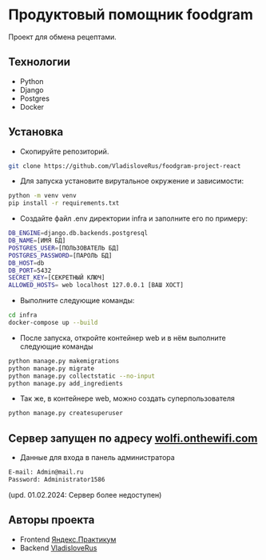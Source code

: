 #  Продуктовый помощник foodgram

Проект для обмена рецептами. 

## Технологии
- Python
- Django
- Postgres
- Docker

## Установка

- Скопируйте репозиторий.
```sh
git clone https://github.com/VladisloveRus/foodgram-project-react
```
- Для запуска установите вирутальное окружение и зависимости:
```sh
python -m venv venv
pip install -r requirements.txt 
```
- Создайте файл .env директории infra и заполните его по примеру:
```sh
DB_ENGINE=django.db.backends.postgresql
DB_NAME=[ИМЯ БД]
POSTGRES_USER=[ПОЛЬЗОВАТЕЛЬ БД]
POSTGRES_PASSWORD=[ПАРОЛЬ БД]
DB_HOST=db
DB_PORT=5432
SECRET_KEY=[СЕКРЕТНЫЙ КЛЮЧ]
ALLOWED_HOSTS= web localhost 127.0.0.1 [ВАШ ХОСТ]
```
- Выполните следующие команды:
```sh
cd infra
docker-compose up --build
```
- После запуска, откройте контейнер web и в нём выполните следующие команды
```sh
python manage.py makemigrations
python manage.py migrate
python manage.py collectstatic --no-input
python manage.py add_ingredients
```
- Так же, в контейнере web, можно создать суперпользователя
```sh
python manage.py createsuperuser
```

## Сервер запущен по адресу [wolfi.onthewifi.com](http://wolfi.onthewifi.com/ "wolfi.onthewifi.com")
- Данные для входа в панель администратора
```sh
E-mail: Admin@mail.ru
Password: Administrator1586
```
(upd. 01.02.2024: Сервер более недоступен)

## Авторы проекта
- Frontend [Яндекс.Практикум](https://practicum.yandex.ru/ "Яндекс.Практикум")
- Backend [VladisloveRus](https://github.com/VladisloveRus/ "Владислав Черепанов")
